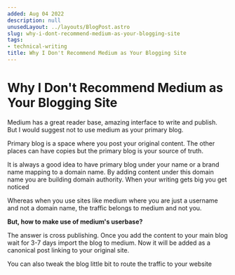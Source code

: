 ```yaml
---
added: Aug 04 2022
description: null
unusedLayout: ../layouts/BlogPost.astro
slug: why-i-dont-recommend-medium-as-your-blogging-site
tags:
- technical-writing
title: Why I Don't Recommend Medium as Your Blogging Site
---
```


# Why I Don't Recommend Medium as Your Blogging Site

Medium has a great reader base, amazing interface to write and publish. But I would suggest not to use medium as your primary blog.

Primary blog is a space where you post your original content. The other places can have copies but the primary blog is your source of truth.

It is always a good idea to have primary blog under your name or a brand name mapping to a domain name. By adding content under this domain name you are building domain authority. When your writing gets big you get noticed

Whereas when you use sites like medium where you are just a username and not a domain name, the traffic belongs to medium and not you.

**But, how to make use of medium's userbase?**

The answer is cross publishing. Once you add the content to your main blog wait for 3-7 days import the blog to medium. Now it will be added as a canonical post linking to your original site.

You can also tweak the blog little bit to route the traffic to your website
